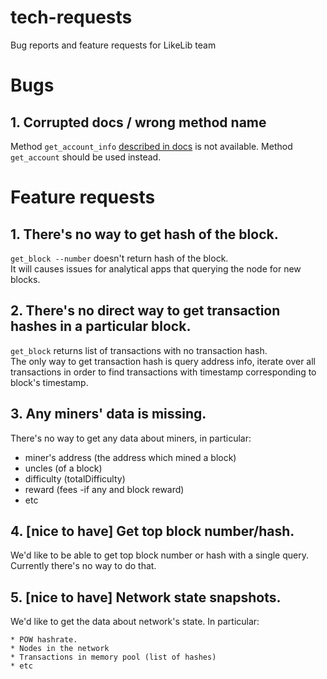 # tech-requests
Bug reports and feature requests for LikeLib team

# Bugs

## 1. Corrupted docs / wrong method name

Method `get_account_info` [described in docs](https://github.com/heshu-by-lab/likelib-utonhack-2020) is not available. Method `get_account` should be used instead.

# Feature requests

## 1. There's no way to get hash of the block.

`get_block --number` doesn't return hash of the block. <br>
It will causes issues for analytical apps that querying the node for new blocks.

## 2. There's no direct way to get transaction hashes in a particular block.

`get_block` returns list of transactions with no transaction hash. <br>
The only way to get transaction hash is query address info, iterate over all transactions in order to find transactions with timestamp corresponding to block's timestamp.

## 3. Any miners' data is missing.

There's no way to get any data about miners, in particular:

* miner's address (the address which mined a block)
* uncles (of a block)
* difficulty (totalDifficulty)
* reward (fees -if any and block reward)
* etc

## 4. [nice to have] Get top block number/hash.

We'd like to be able to get top block number or hash with a single query. Currently there's no way to do that.

## 5. [nice to have] Network state snapshots.

We'd like to get the data about network's state. In particular:

    * POW hashrate. 
    * Nodes in the network
    * Transactions in memory pool (list of hashes)
    * etc
